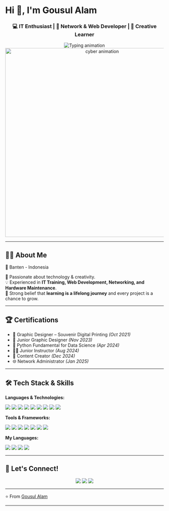# Hi 👋, I'm Gousul Alam

<h3 align="center">💻 IT Enthusiast | 📡 Network & Web Developer | 🎨 Creative Learner</h3>

<!-- Animated Typing Effect -->
<div align="center">
  <img src="https://readme-typing-svg.herokuapp.com?font=Fira+Code&weight=600&size=26&duration=3500&pause=1000&color=00E5FF&center=true&vCenter=true&width=650&height=50&lines=Welcome+to+my+GitHub+Profile!;Building+Modern+Technology+⚡;Creative+Mindset+🚀;Always+Learning+Everyday!" alt="Typing animation" />
</div>

<!-- Cyber Game Animation -->
<div align="center">
  <img src= "https://gifer.com/en/1Sto" width="600" alt="cyber animation" />
</div>

---

## 🙋‍♂️ About Me
📍 Banten - Indonesia  

🌟 Passionate about technology & creativity.  
💡 Experienced in **IT Training, Web Development, Networking, and Hardware Maintenance**.  
🚀 Strong belief that **learning is a lifelong journey** and every project is a chance to grow.  

---

## 🏆 Certifications
- 🎨 Graphic Designer – Souvenir Digital Printing *(Oct 2021)*  
- 🎨 Junior Graphic Designer *(Nov 2023)*
- 🐍 Python Fundamental for Data Science *(Apr 2024)*   
- 👨‍🏫 Junior Instructor *(Aug 2024)*  
- 📱 Content Creator *(Dec 2024)*  
- 🌐 Network Administrator *(Jan 2025)*

---

## 🛠️ Tech Stack & Skills

**Languages & Technologies:**
<div class="tech-stack">
  <img src="https://img.shields.io/badge/Java-00B4D8?style=for-the-badge&logo=openjdk&logoColor=white" />
  <img src="https://img.shields.io/badge/HTML-FF7F51?style=for-the-badge&logo=html5&logoColor=white" />
  <img src="https://img.shields.io/badge/CSS-008CFF?style=for-the-badge&logo=css3&logoColor=white" />
  <img src="https://img.shields.io/badge/JavaScript-FFD60A?style=for-the-badge&logo=javascript&logoColor=black" />
  <img src="https://img.shields.io/badge/PHP-5E60CE?style=for-the-badge&logo=php&logoColor=white" />
  <img src="https://img.shields.io/badge/Python-4CC9F0?style=for-the-badge&logo=python&logoColor=white" />
  <img src="https://img.shields.io/badge/C++-4361EE?style=for-the-badge&logo=c%2B%2B&logoColor=white" />
  <img src="https://img.shields.io/badge/MySQL-4895EF?style=for-the-badge&logo=mysql&logoColor=white" />
  <img src="https://img.shields.io/badge/MariaDB-003545?style=for-the-badge&logo=mariadb&logoColor=white" />
</div>

**Tools & Frameworks:**
<div class="tools-section">
  <img src="https://img.shields.io/badge/Office-FF6F61?style=for-the-badge&logo=microsoft-office&logoColor=white" />
  <img src="https://img.shields.io/badge/CorelDRAW-06D6A0?style=for-the-badge&logo=coreldraw&logoColor=white" />
  <img src="https://img.shields.io/badge/Canva-00B4D8?style=for-the-badge&logo=canva&logoColor=white" />
  <img src="https://img.shields.io/badge/CapCut-000000?style=for-the-badge&logo=capcut&logoColor=white" />
  <img src="https://img.shields.io/badge/Adobe%20Photoshop-001e36?style=for-the-badge&logo=adobephotoshop&logoColor=white" />
  <img src="https://img.shields.io/badge/Adobe%20Premiere%20Pro-00005b?style=for-the-badge&logo=adobepremierepro&logoColor=white" />
  <img src="https://img.shields.io/badge/Adobe%20After%20Effects-00005b?style=for-the-badge&logo=adobeaftereffects&logoColor=white" />
</div>

**My Languages:**
<div class="languages-section">
  <img src="https://img.shields.io/badge/Arabic-006400?style=for-the-badge&logo=language&logoColor=white" />
  <img src="https://img.shields.io/badge/English-000080?style=for-the-badge&logo=language&logoColor=white" />
  <img src="https://img.shields.io/badge/Indonesian-FF0000?style=for-the-badge&logo=language&logoColor=white" />
  <img src="https://img.shields.io/badge/Sundanese-FF8C00?style=for-the-badge&logo=language&logoColor=white" />
</div>

---

## 🤝 Let's Connect!

<div align="center">
  <a href="mailto:gousulalam30@gmail.com"><img src="https://img.shields.io/badge/Gmail-FF4B4B?style=for-the-badge&logo=gmail&logoColor=white"/></a>
  <a href="https://github.com/gousulalam300403"><img src="https://img.shields.io/badge/GitHub-2D2D2D?style=for-the-badge&logo=github&logoColor=white"/></a>
  <a href="https://instagram.com/g_lamzzz"><img src="https://img.shields.io/badge/Instagram-E4405F?style=for-the-badge&logo=instagram&logoColor=white"/></a>
</div>

---

⭐ From [Gousul Alam](https://github.com/gousulalam300403)

---

